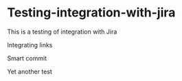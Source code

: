 # Testing-integration-with-jira
This is a testing of integration with Jira


Integrating links

Smart commit


Yet another test
